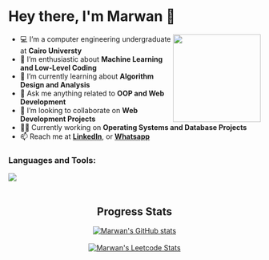 # Hey there, I'm Marwan 👋

<a href="https://imgbb.com/"><img src="https://i.ibb.co/DYJVRfY/aaa.png" width=175vw heigth=175vw  align="right"/></a>


- 💻 I’m a computer engineering undergraduate at <b>Cairo Universty</b> 
- 🔭 I’m enthusiastic about <b>Machine Learning and Low-Level Coding</b> 
- 🌱 I’m currently learning about <b>Algorithm Design and Analysis</b>
- 💬 Ask me anything related to <b>OOP and Web Development</b>
- 👯 I’m looking to collaborate on <b>Web Development Projects</b>
- 👨‍💻 Currently working on <b>Operating Systems and Database Projects</b>
- 📫 Reach me at <a href =https://www.linkedin.com/in/marwan8/><b> LinkedIn</b></a>, or <a href="https://api.whatsapp.com/send/?phone=201272404140"><b>Whatsapp</b></a> 



<h3 align="left">Languages and Tools:</h3>
<div align="center">
<img src="https://skills.thijs.gg/icons?i=html,css,react,js,ts,nodejs,php,mysql,c,cpp,cs,java,github,git,linux" align="left"/>
</div>
<br><br>

<h2 align="center"> Progress Stats </h2>
<div align="center">


[![Marwan's GitHub stats](https://github-readme-stats.vercel.app/api?username=marwan-9&theme=github_dark&show_icons=true)](https://github.com/marwan-9)
<br><br>
[![Marwan's Leetcode Stats](https://leetcode.card.workers.dev/marwan0?theme=nord&font=baloo&extension=null)](https://leetcode.com/marwan0)
 </div>
